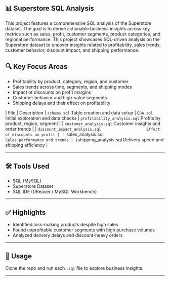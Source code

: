 ## 📊 Superstore SQL Analysis

This project features a comprehensive SQL analysis of the Superstore dataset. The goal is to derive actionable business insights across key metrics such as sales, profit, customer segments, product categories, and regional performance.
This project showcases SQL-driven analysis on the Superstore dataset to uncover insights related to profitability, sales trends, customer behavior, discount impact, and shipping performance.

## 🔍 Key Focus Areas
- Profitability by product, category, region, and customer
- Sales trends across time, segments, and shipping modes
- Impact of discounts on profit margins
- Customer behavior and high-value segments
- Shipping delays and their effect on profitability


| File |                                            Description 
| `schema.sql`                                     Table creation and data setup 
| `EDA.sql`                                        Initial exploration and data checks 
| `profitability_analysis.sql`                     Profits by product, region, segment |
| `customer_analysis.sql`                          Customer insights and order trends |
| `discount_impact_analysis.sql                    Effect of discounts on profit |
| `sales_analysis.sql`                             Sales performance and trends |
| `shipping_analysis.sql                           Delivery speed and shipping efficiency |

---

## 🛠 Tools Used

- SQL (MySQL)
- Superstore Dataset
- SQL IDE (DBeaver / MySQL Workbench)

---

## ✅ Highlights

- Identified loss-making products despite high sales
- Found unprofitable customer segments with high purchase volumes
- Analyzed delivery delays and discount-heavy orders

---

## 📌 Usage

Clone the repo and run each `.sql` file to explore business insights.

---


